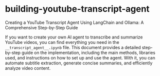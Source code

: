 # building-youtube-transcript-agent
Creating a YouTube Transcript Agent Using LangChain and Ollama: A Comprehensive Step-by-Step Guide

If you want to create your own AI agent to transcribe and summarize YouTube videos, you can find everything you need in the `__transcript_agent__.ipynb` file. This document provides a detailed step-by-step guide on the implementation, including the main methods, libraries used, and instructions on how to set up and use the agent. With it, you can automate subtitle extraction, generate concise summaries, and efficiently analyze video content.
